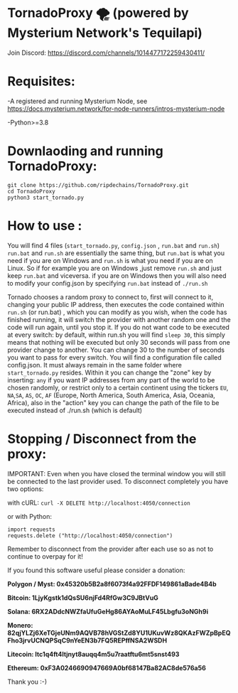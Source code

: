 # TornadoProxy 🌪️ (powered by Mysterium Network's Tequilapi)

 Join Discord: https://discord.com/channels/1014477172259430411/


# Requisites:
-A registered and running Mysterium Node, see https://docs.mysterium.network/for-node-runners/intros-mysterium-node

-Python>=3.8

# Downlaoding and running TornadoProxy:
```
git clone https://github.com/ripdechains/TornadoProxy.git
cd TornadoProxy
python3 start_tornado.py
```

# How to use :

You will find 4 files (```start_tornado.py```, ```config.json``` , ```run.bat``` and ```run.sh```)
 ```run.bat``` and ```run.sh``` are essentially the same thing, but ```run.bat``` is what you need if you are on Windows and ```run.sh``` is what you need if you are on Linux. So if for example you are on Windows ,just remove ```run.sh``` and just keep ```run.bat``` and viceversa. if you are on Windows then you will also need to modify your config.json by specifying ```run.bat``` instead of ```./run.sh```
 
Tornado chooses a random proxy to connect to, first will connect to it, changing your public IP address, then executes the code contained within ```run.sh``` (or run.bat) , which you can modify as you wish, when the code has finished running, it will switch the provider with another random one and the code will run again, until you stop it. If you do not want code to be executed at every switch: by default, within run.sh you will find ```sleep 30```, this simply means that nothing will be executed but only 30 seconds will pass from one provider change to another. You can change 30 to the number of seconds you want to pass for every switch.
 You will find a configuration file called config.json. It must always remain in the same folder where ```start_tornado.py``` resides. Within it you can change the "zone" key by inserting: ```any``` if you want IP addresses from any part of the world to be chosen randomly, or restrict only to a certain continent using the tickers ```EU```, ```NA```,```SA```, ```AS```, ```OC```, ```AF``` (Europe, North America, South America, Asia, Oceania, Africa), also in the "action" key you can change the path of the file to be executed instead of ./run.sh (which is default)

# Stopping / Disconnect from the proxy:
IMPORTANT: Even when you have closed the terminal window you will still be connected to the last provider used. To disconnect completely you have two options:

with cURL:
```curl -X DELETE http://localhost:4050/connection```

or with Python:
```
import requests
requests.delete ("http://localhost:4050/connection")
```
Remember to disconnect from the provider after each use so as not to continue to overpay for it!





If you found this software useful please consider a donation:

**Polygon / Myst: 0x45320b5B2a8f6073f4a92FFDF149861aBade4B4b**

**Bitcoin: 1LjyKgstk1dQsSU6njFd4RfGw3C9JBtVuG**

**Solana: 6RX2ADdcNWZfaUfuGeHg86AYAoMuLF45Lbgfu3oNGh9i**

**Monero: 82qjYLZj6XeTGjeUNm9AQVB78hVGStZd8YU1UKuvWz8QKAzFWZpBpEQFho3jrvUCNQPSqC9nYeEN3b7FQ5REPffNSA2WSDH**

**Litecoin: ltc1q4ft4ltjnyt8auqq4m5u7raatftu6mt5snst493**

**Ethereum: 0xF3A0246690947669A0bf68147Ba82AC8de576a56**

Thank you :-)
